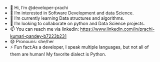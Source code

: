 - 👋 Hi, I’m @developer-prachi
- 👀 I’m interested in Software Development and data Science.
- 🌱 I’m currently learning Data structures and algorithms.
- 💞️ I’m looking to collaborate on python and Data Science projects.
- 📫 You can reach me via linkedin: https://www.linkedin.com/in/prachi-kumari-pandey-b7223b231
- 😄 Pronouns: she/her
- ⚡ Fun fact:As a developer, I speak multiple languages, but not all of them are human! My favorite dialect is Python.

<!---
devloper-prachi/devloper-prachi is a ✨ special ✨ repository because its `README.md` (this file) appears on your GitHub profile.
You can click the Preview link to take a look at your changes.
--->
